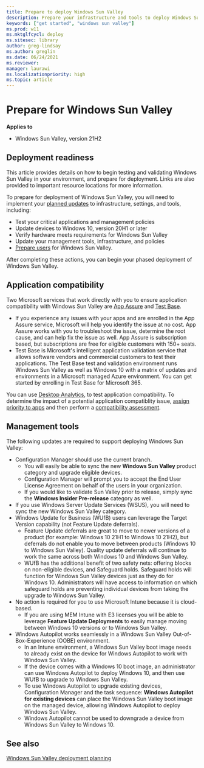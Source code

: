 ```yaml
---
title: Prepare to deploy Windows Sun Valley
description: Prepare your infrastructure and tools to deploy Windows Sun Valley, IT Pro content.
keywords: ["get started", "windows sun valley"]
ms.prod: w11
ms.mktglfcycl: deploy
ms.sitesec: library
author: greg-lindsay
ms.author: greglin
ms.date: 06/24/2021
ms.reviewer: 
manager: laurawi
ms.localizationpriority: high
ms.topic: article
---
```


# Prepare for Windows Sun Valley

**Applies to**

-   Windows Sun Valley, version 21H2

## Deployment readiness

This article provides details on how to begin testing and validating Windows Sun Valley in your environment, and prepare for deployment. Links are also provided to important resource locations for more information.

To prepare for deployment of Windows Sun Valley, you will need to implement your [planned updates](windows-sv-plan.md) to infrastructure, settings, and tools, including:
- Test your critical applications and management policies
- Update devices to Windows 10, version 20H1 or later
- Verify hardware meets requirements for Windows Sun Valley
- Update your management tools, infrastructure, and policies
- [Prepare users](/windows/deployment/update/prepare-deploy-windows#prepare-users) for Windows Sun Valley. 

After completing these actions, you can begin your phased deployment of Windows Sun Valley.

## Application compatibility

Two Microsoft services that work directly with you to ensure application compatibility with Windows Sun Valley are [App Assure](https://www.microsoft.com/fasttrack/microsoft-365/app-assure) and [Test Base](https://www.microsoft.com/testbase).

- If you experience any issues with your apps and are enrolled in the App Assure service, Microsoft will help you identify the issue at no cost. App Assure works with you to troubleshoot the issue, determine the root cause, and can help fix the issue as well. App Assure is subscription based, but subscriptions are free for eligible customers with 150+ seats. 
- Test Base is Microsoft's intelligent application validation service that allows software vendors and commercial customers to test their applications. The Test Base test and validation environment runs Windows Sun Valley as well as Windows 10 with a matrix of updates and environments in a Microsoft managed Azure environment. You can get started by enrolling in Test Base for Microsoft 365. 

You can use [Desktop Analytics](/mem/configmgr/desktop-analytics/overview), to test application compatibility. To determine the impact of a potential application compatiblity issue, [assign priority to apps](/windows/deployment/update/plan-define-readiness#set-criteria-for-rating-apps) and then perform a [compatibility assessment](/mem/configmgr/desktop-analytics/compat-assessment).

## Management tools

The following updates are required to support deploying Windows Sun Valley: 
- Configuration Manager should use the current branch. 
  - You will easily be able to sync the new **Windows Sun Valley** product category and upgrade eligible devices. 
  - Configuration Manager will prompt you to accept the End User License Agreement on behalf of the users in your organization. 
  - If you would like to validate Sun Valley prior to release, simply sync the **Windows Insider Pre-release** category as well.   
- If you use Windows Server Update Services (WSUS), you will need to sync the new Windows Sun Valley category. 
- Windows Update for Business (WUfB) users can leverage the Target Version capability (not Feature Update deferrals).
   -  Feature Update deferrals are great to move to newer versions of a product (for example: Windows 10 21H1 to Windows 10 21H2), but deferrals do not enable you to move between products (Windows 10 to Windows Sun Valley). Quality update deferrals will continue to work the same across both Windows 10 and Windows Sun Valley. 
   - WUfB has the additional benefit of two safety nets: offering blocks on non-eligible devices, and Safeguard holds. Safeguard holds will function for Windows Sun Valley devices just as they do for Windows 10. Administrators will have access to information on which safeguard holds are preventing individual devices from taking the upgrade to Windows Sun Valley. 
- No action is required for you to use Microsoft Intune because it is cloud-based.
  - If you are using MEM Intune with E3 licenses you will be able to leverage **Feature Update Deployments** to easily manage moving between Windows 10 versions or to Windows Sun Valley.
- Windows Autopilot works seamlessly in a Windows Sun Valley Out-of-Box-Experience (OOBE) environment.
  - In an Intune environment, a Windows Sun Valley boot image needs to already exist on the device for Windows Autopilot to work with Windows Sun Valley. 
  - If the device comes with a Windows 10 boot image, an administrator can use Windows Autopilot to deploy Windows 10, and then use WUfB to upgrade to Windows Sun Valley.
  - To use Windows Autopilot to upgrade existing devices, Configuration Manager and the task sequence: **Windows Autopilot for existing devices** can place the Windows Sun Valley boot image on the managed device, allowing Windows Autopilot to deploy Windows Sun Valley.
  - Windows Autopilot cannot be used to downgrade a device from Windows Sun Valley to Windows 10.

## See also

[Windows Sun Valley deployment planning](windows-sv-plan.md)
